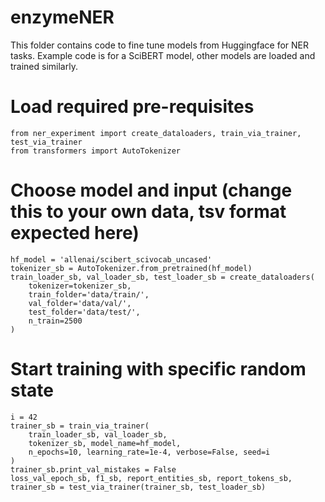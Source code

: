 # enzymeNER
This folder contains code to fine tune models from Huggingface for NER tasks.
Example code is for a SciBERT model, other models are loaded and trained similarly.

# Load required pre-requisites
```
from ner_experiment import create_dataloaders, train_via_trainer, test_via_trainer
from transformers import AutoTokenizer
```

# Choose model and input (change this to your own data, tsv format expected here)
```
hf_model = 'allenai/scibert_scivocab_uncased'
tokenizer_sb = AutoTokenizer.from_pretrained(hf_model)
train_loader_sb, val_loader_sb, test_loader_sb = create_dataloaders(
    tokenizer=tokenizer_sb,
    train_folder='data/train/', 
    val_folder='data/val/', 
    test_folder='data/test/',
    n_train=2500
)
```
# Start training with specific random state
```
i = 42
trainer_sb = train_via_trainer(
    train_loader_sb, val_loader_sb, 
    tokenizer_sb, model_name=hf_model,
    n_epochs=10, learning_rate=1e-4, verbose=False, seed=i
)
trainer_sb.print_val_mistakes = False
loss_val_epoch_sb, f1_sb, report_entities_sb, report_tokens_sb, trainer_sb = test_via_trainer(trainer_sb, test_loader_sb)   
```
